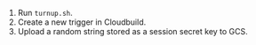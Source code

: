 1. Run `turnup.sh`.
1. Create a new trigger in Cloudbuild.
1. Upload a random string stored as a session secret key to GCS.
